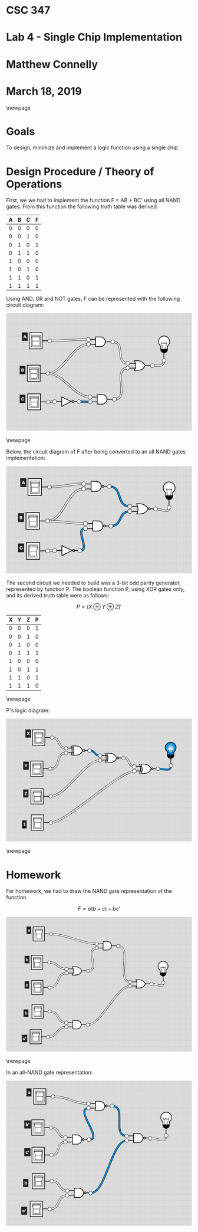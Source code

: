 # CSC 347
# Lab 4 - Single Chip Implementation
# Matthew Connelly
# March 18, 2019

\newpage

# Goals 
To design, minimize and implement a logic function using a single chip.

# Design Procedure / Theory of Operations  
First, we we had to implement the function F = AB + BC' using all NAND gates. From this function the following truth table was derived:

| A | B | C | F | 
| - | - | - | - | 
| 0 | 0 | 0 | 0 | 
| 0 | 0 | 1 | 0 | 
| 0 | 1 | 0 | 1 | 
| 0 | 1 | 1 | 0 | 
| 1 | 0 | 0 | 0 | 
| 1 | 0 | 1 | 0 | 
| 1 | 1 | 0 | 1 | 
| 1 | 1 | 1 | 1 | 

Using AND, OR and NOT gates, F can be represented with the following circuit diagram:

![](lab-report-4-circuit1.png)

\newpage

Below, the circuit diagram of F after being converted to an all NAND gates implementation:

![](lab-report-4-circuit2.png)

The second circuit we needed to build was a 3-bit odd parity generator, represented by function P. The boolean function P, using XOR gates only, and its derived truth table were as follows:

$$
	P = (X \oplus Y \oplus Z)'
$$

| X | Y | Z | P | 
| - | - | - | - | 
| 0 | 0 | 0 | 1 | 
| 0 | 0 | 1 | 0 | 
| 0 | 1 | 0 | 0 | 
| 0 | 1 | 1 | 1 | 
| 1 | 0 | 0 | 0 | 
| 1 | 0 | 1 | 1 | 
| 1 | 1 | 0 | 1 | 
| 1 | 1 | 1 | 0 | 

\newpage

P's logic diagram:

![](lab-report-4-circuit3.png)

\newpage

# Homework

For homework, we had to draw the NAND gate representation of the function

$$
F = a(b + c) + bc'
$$

![](lab-report-4-circuit4.png)

\newpage

In an all-NAND gate representation:

![](lab-report-4-circuit5.png)
